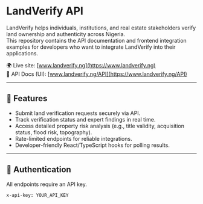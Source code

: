 # LandVerify API

LandVerify helps individuals, institutions, and real estate stakeholders verify land ownership and authenticity across Nigeria.  
This repository contains the API documentation and frontend integration examples for developers who want to integrate LandVerify into their applications.

🌍 Live site: [www.landverify.ng](https://www.landverify.ng)  
📘 API Docs (UI): [www.landverify.ng/API](https://www.landverify.ng/API)

---

## 🚀 Features
- Submit land verification requests securely via API.
- Track verification status and expert findings in real time.
- Access detailed property risk analysis (e.g., title validity, acquisition status, flood risk, topography).
- Rate-limited endpoints for reliable integrations.
- Developer-friendly React/TypeScript hooks for polling results.

---

## 🔑 Authentication
All endpoints require an API key.

```http
x-api-key: YOUR_API_KEY

